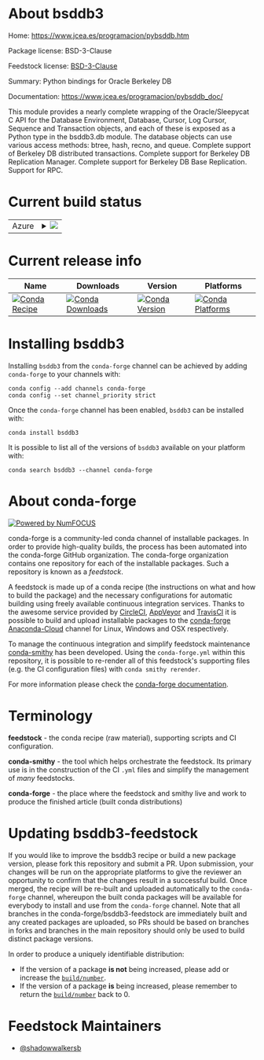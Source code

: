 About bsddb3
============

Home: https://www.jcea.es/programacion/pybsddb.htm

Package license: BSD-3-Clause

Feedstock license: [BSD-3-Clause](https://github.com/conda-forge/bsddb3-feedstock/blob/master/LICENSE.txt)

Summary: Python bindings for Oracle Berkeley DB

Documentation: https://www.jcea.es/programacion/pybsddb_doc/

This module provides a nearly complete wrapping of the Oracle/Sleepycat C API for the Database Environment,
Database, Cursor, Log Cursor, Sequence and Transaction objects,
and each of these is exposed as a Python type in the bsddb3.db module.
The database objects can use various access methods: btree, hash, recno, and queue.
Complete support of Berkeley DB distributed transactions.
Complete support for Berkeley DB Replication Manager.
Complete support for Berkeley DB Base Replication. Support for RPC.


Current build status
====================


<table>
    
  <tr>
    <td>Azure</td>
    <td>
      <details>
        <summary>
          <a href="https://dev.azure.com/conda-forge/feedstock-builds/_build/latest?definitionId=3764&branchName=master">
            <img src="https://dev.azure.com/conda-forge/feedstock-builds/_apis/build/status/bsddb3-feedstock?branchName=master">
          </a>
        </summary>
        <table>
          <thead><tr><th>Variant</th><th>Status</th></tr></thead>
          <tbody><tr>
              <td>win_64_python3.6.____cpython</td>
              <td>
                <a href="https://dev.azure.com/conda-forge/feedstock-builds/_build/latest?definitionId=3764&branchName=master">
                  <img src="https://dev.azure.com/conda-forge/feedstock-builds/_apis/build/status/bsddb3-feedstock?branchName=master&jobName=win&configuration=win_64_python3.6.____cpython" alt="variant">
                </a>
              </td>
            </tr><tr>
              <td>win_64_python3.7.____73_pypy</td>
              <td>
                <a href="https://dev.azure.com/conda-forge/feedstock-builds/_build/latest?definitionId=3764&branchName=master">
                  <img src="https://dev.azure.com/conda-forge/feedstock-builds/_apis/build/status/bsddb3-feedstock?branchName=master&jobName=win&configuration=win_64_python3.7.____73_pypy" alt="variant">
                </a>
              </td>
            </tr><tr>
              <td>win_64_python3.7.____cpython</td>
              <td>
                <a href="https://dev.azure.com/conda-forge/feedstock-builds/_build/latest?definitionId=3764&branchName=master">
                  <img src="https://dev.azure.com/conda-forge/feedstock-builds/_apis/build/status/bsddb3-feedstock?branchName=master&jobName=win&configuration=win_64_python3.7.____cpython" alt="variant">
                </a>
              </td>
            </tr><tr>
              <td>win_64_python3.8.____cpython</td>
              <td>
                <a href="https://dev.azure.com/conda-forge/feedstock-builds/_build/latest?definitionId=3764&branchName=master">
                  <img src="https://dev.azure.com/conda-forge/feedstock-builds/_apis/build/status/bsddb3-feedstock?branchName=master&jobName=win&configuration=win_64_python3.8.____cpython" alt="variant">
                </a>
              </td>
            </tr><tr>
              <td>win_64_python3.9.____cpython</td>
              <td>
                <a href="https://dev.azure.com/conda-forge/feedstock-builds/_build/latest?definitionId=3764&branchName=master">
                  <img src="https://dev.azure.com/conda-forge/feedstock-builds/_apis/build/status/bsddb3-feedstock?branchName=master&jobName=win&configuration=win_64_python3.9.____cpython" alt="variant">
                </a>
              </td>
            </tr>
          </tbody>
        </table>
      </details>
    </td>
  </tr>
</table>

Current release info
====================

| Name | Downloads | Version | Platforms |
| --- | --- | --- | --- |
| [![Conda Recipe](https://img.shields.io/badge/recipe-bsddb3-green.svg)](https://anaconda.org/conda-forge/bsddb3) | [![Conda Downloads](https://img.shields.io/conda/dn/conda-forge/bsddb3.svg)](https://anaconda.org/conda-forge/bsddb3) | [![Conda Version](https://img.shields.io/conda/vn/conda-forge/bsddb3.svg)](https://anaconda.org/conda-forge/bsddb3) | [![Conda Platforms](https://img.shields.io/conda/pn/conda-forge/bsddb3.svg)](https://anaconda.org/conda-forge/bsddb3) |

Installing bsddb3
=================

Installing `bsddb3` from the `conda-forge` channel can be achieved by adding `conda-forge` to your channels with:

```
conda config --add channels conda-forge
conda config --set channel_priority strict
```

Once the `conda-forge` channel has been enabled, `bsddb3` can be installed with:

```
conda install bsddb3
```

It is possible to list all of the versions of `bsddb3` available on your platform with:

```
conda search bsddb3 --channel conda-forge
```


About conda-forge
=================

[![Powered by NumFOCUS](https://img.shields.io/badge/powered%20by-NumFOCUS-orange.svg?style=flat&colorA=E1523D&colorB=007D8A)](http://numfocus.org)

conda-forge is a community-led conda channel of installable packages.
In order to provide high-quality builds, the process has been automated into the
conda-forge GitHub organization. The conda-forge organization contains one repository
for each of the installable packages. Such a repository is known as a *feedstock*.

A feedstock is made up of a conda recipe (the instructions on what and how to build
the package) and the necessary configurations for automatic building using freely
available continuous integration services. Thanks to the awesome service provided by
[CircleCI](https://circleci.com/), [AppVeyor](https://www.appveyor.com/)
and [TravisCI](https://travis-ci.com/) it is possible to build and upload installable
packages to the [conda-forge](https://anaconda.org/conda-forge)
[Anaconda-Cloud](https://anaconda.org/) channel for Linux, Windows and OSX respectively.

To manage the continuous integration and simplify feedstock maintenance
[conda-smithy](https://github.com/conda-forge/conda-smithy) has been developed.
Using the ``conda-forge.yml`` within this repository, it is possible to re-render all of
this feedstock's supporting files (e.g. the CI configuration files) with ``conda smithy rerender``.

For more information please check the [conda-forge documentation](https://conda-forge.org/docs/).

Terminology
===========

**feedstock** - the conda recipe (raw material), supporting scripts and CI configuration.

**conda-smithy** - the tool which helps orchestrate the feedstock.
                   Its primary use is in the construction of the CI ``.yml`` files
                   and simplify the management of *many* feedstocks.

**conda-forge** - the place where the feedstock and smithy live and work to
                  produce the finished article (built conda distributions)


Updating bsddb3-feedstock
=========================

If you would like to improve the bsddb3 recipe or build a new
package version, please fork this repository and submit a PR. Upon submission,
your changes will be run on the appropriate platforms to give the reviewer an
opportunity to confirm that the changes result in a successful build. Once
merged, the recipe will be re-built and uploaded automatically to the
`conda-forge` channel, whereupon the built conda packages will be available for
everybody to install and use from the `conda-forge` channel.
Note that all branches in the conda-forge/bsddb3-feedstock are
immediately built and any created packages are uploaded, so PRs should be based
on branches in forks and branches in the main repository should only be used to
build distinct package versions.

In order to produce a uniquely identifiable distribution:
 * If the version of a package **is not** being increased, please add or increase
   the [``build/number``](https://docs.conda.io/projects/conda-build/en/latest/resources/define-metadata.html#build-number-and-string).
 * If the version of a package **is** being increased, please remember to return
   the [``build/number``](https://docs.conda.io/projects/conda-build/en/latest/resources/define-metadata.html#build-number-and-string)
   back to 0.

Feedstock Maintainers
=====================

* [@shadowwalkersb](https://github.com/shadowwalkersb/)

